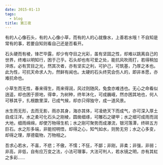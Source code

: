 ```yaml
---
date: 2015-01-13
tags:
  - blog
title: 第三夜
---
```


有的人心像石头，有的人心像小草，而有的人的心就像水，上善若水哦！不自知是常有的事，若要自知则看自己还是否看开。

<!--more-->

石头硬而有棱，锋芒毕露，却少有夺目之光彩，虽有坚固之性，却难以跳离自己的世界，终难以明知行，困于己乎。石头却也有可爱之处，能抗风吹雨打，若得稍加淬炼，必有赏目之光，然其次者，亦有坚实之利，可护己，可筑基，乃厚之本也。此为性，可抗天命求人为，然鲜有闻也。太硬的石头终究会伤人的，即非本愿，亦难抗命也。

小草生而无性，春来得生，雨来得润，风过则随风，兔食亦难违也。无心之命看似逍遥，却也困于原地，得幸，为树种，终年沐化，可成巍峨，然亦困其地也，何人可移其乎，扎根数里深，已成气候，却亦只得独守，成一道风景。

水生而无形，去而无影，雨亦其身，海亦其体，可凌绝天下而成气，亦可深入厚土自成汪洋。水之柔可化石头之刚棱，圆凿细琢，可雕石之硬甲；水之细可成雨而润大地，细雨绵绵，却使万物得生机；水之刚可聚势而成瀑流，银河落潭，终碎五方巨石。水之形多端，非能彻明悟，却得之心，知气如水，则势无穷；水之心多变，却得之理，厚德载物，万物相之。

吾求心若水，不喜，不悲；不傲，不懦；不狂，不鄙；非刚，非柔；非强，非弱；非高，非低，自有应万变之法，小法可理事，大法可判人，若水镜之明，亦有其虹之多彩……
